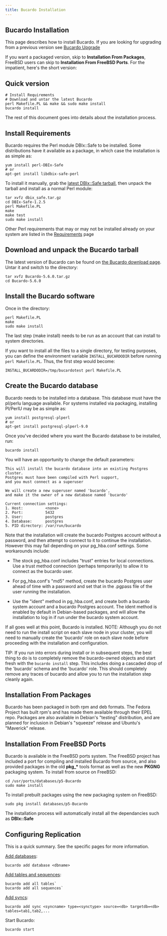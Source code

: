 ```yaml
---
title: Bucardo Installation
---
```


Bucardo Installation
--------------------

This page describes how to install Bucardo.  If you are looking for upgrading
from a previous version see [Bucardo Upgrade](upgrade)

If you want a packaged version, skip to **Installation From Packages**, FreeBSD users can skip to **Installation From FreeBSD Ports**. For the impatient, here's the short version:

Quick version
-------------

    # Install Requirements
    # Download and untar the latest Bucardo
    perl Makefile.PL && make && sudo make install
    bucardo install

The rest of this document goes into details about the installation process.

Install Requirements
------------------

Bucardo requires the Perl module DBIx::Safe to be installed. Some distributions have it available as a package, in which case the installation is as simple as:

    yum install perl-DBIx-Safe
    # or
    apt-get install libdbix-safe-perl


To install it manually, grab the [latest DBIx::Safe tarball](http://bucardo.org/downloads/dbix_safe.tar.gz), then unpack the tarball and install as a normal Perl module:

    tar xvfz dbix_safe.tar.gz
    cd DBIx-Safe-1.2.5
    perl Makefile.PL
    make
    make test
    sudo make install

Other Perl requirements that may or may not be installed already on your system are listed in the [Requirements](/Bucardo/installation/requirements) page

Download and unpack the Bucardo tarball
---------------------------------------

The latest version of Bucardo can be found on [the Bucardo download page](/Bucardo/#obtaining-bucardo). Untar it and switch to the directory:

    tar xvfz Bucardo-5.6.0.tar.gz
    cd Bucardo-5.6.0

Install the Bucardo software
----------------------------

Once in the directory:

    perl Makefile.PL
    make
    sudo make install

The last step (make install) needs to be run as an account that can install to system directories.

If you want to install all the files to a single directory, for testing purposes, you can define the environment variable `INSTALL_BUCARDODIR` before running `perl Makefile.PL`. Thus, the first step would become:

    INSTALL_BUCARDODIR=/tmp/bucardotest perl Makefile.PL

Create the Bucardo database
---------------------------

Bucardo needs to be installed into a database. This database must have the pl/perlu language available. For systems installed via packaging, installing Pl/PerlU may be as simple as:

    yum install postgresql-plperl
    # or
    apt-get install postgresql-plperl-9.0

Once you've decided where you want the Bucardo database to be installed, run:

    bucardo install

You will have an opportunity to change the default parameters:

    This will install the bucardo database into an existing Postgres cluster.
    Postgres must have been compiled with Perl support,
    and you must connect as a superuser

    We will create a new superuser named 'bucardo',
    and make it the owner of a new database named 'bucardo'

    Current connection settings:
    1. Host:          <none>
    2. Port:          5432
    3. User:          postgres
    4. Database:      postgres
    5. PID directory: /var/run/bucardo

Note that the installation will create the bucardo Postgres account without a password, and then attempt to connect to it to continue the installation. However this may fail depending on your pg_hba.conf settings. Some workarounds include:

-    The stock pg_hba.conf includes "trust" entries for local connections. Use a trust method connection (perhaps temporarily) to allow it to connect as the bucardo user.

-    For pg_hba.conf's "md5" method, create the bucardo Postgres user ahead of time with a password and set that in the .pgpass file of the user running the installation.

-    Use the "ident" method in pg_hba.conf, and create both a bucardo system account and a bucardo Postgres account. The ident method is enabled by default in Debian-based packages, and will allow the installation to log in if run under the bucardo system account.

If all goes well at this point, Bucardo is installed. NOTE: Although you do not need to run the install script on each slave node in your cluster, you will need to manually create the 'bucardo' role on each slave node before proceeding with the installation and configuration.

TIP: If you run into errors during install or in subsequent steps, the best thing to do is to completely remove the bucardo-owned objects and start fresh with the `bucardo install` step. This includes doing a cascaded drop of the 'bucardo' schema and the 'bucardo' role. This should completely remove any traces of bucardo and allow you to run the installation step cleanly again.

Installation From Packages
--------------------------

Bucardo has been packaged in both rpm and deb formats. The Fedora Project has built rpm's and has made them available through their EPEL repo. Packages are also available in Debian's "testing" distribution, and are planned for inclusion in Debian's "squeeze" release and Ubuntu's "Maverick" release.

Installation From FreeBSD Ports
-------------------------------

Bucardo is available in the FreeBSD ports system. The FreeBSD project has included a port for compiling and installed Bucardo from source, and also provided packages in the old **pkg_\*** tools format as well as the new **PKGNG** packaging system. To install from source on FreeBSD:

    cd /usr/ports/databases/p5-Bucardo
    sudo make install

To install prebuilt packages using the new packaging system on FreeBSD:

    sudo pkg install databases/p5-Bucardo

The installation process will automatically install all the dependancies such as **DBIx::Safe**

Configuring Replication
-----------------------

This is a quick summary. See the specific pages for more information.

[Add databases](/Bucardo/cli/add_database):

    bucardo add database <dbname>

[Add tables and sequences](/Bucardo/cli/add_table):

    bucardo add all tables`
    bucardo add all sequences`

[Add syncs](/Bucardo/cli/add_sync):

    bucardo add sync <syncname> type=<synctype> source=<db> targetdb=<db> tables=tab1,tab2,...

Start Bucardo:

    bucardo start

